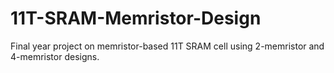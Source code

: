 # 11T-SRAM-Memristor-Design
Final year project on memristor-based 11T SRAM cell using 2-memristor and 4-memristor designs.
